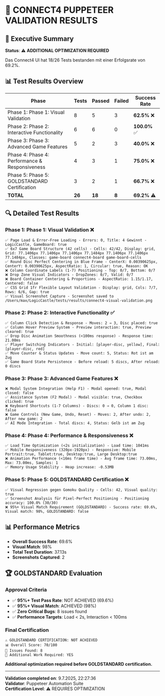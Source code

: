 # 🎯 CONNECT4 PUPPETEER VALIDATION RESULTS

## 🎯 Executive Summary

**Status**: ⚠️ **ADDITIONAL OPTIMIZATION REQUIRED**

Das Connect4 UI hat 18/26 Tests bestanden mit einer Erfolgsrate von 69.2%.

## 📊 Test Results Overview

| Phase | Tests | Passed | Failed | Success Rate |
|-------|-------|--------|--------|--------------|
| Phase 1: Phase 1: Visual Validation | 8 | 5 | 3 | **62.5%** ❌ |
| Phase 2: Phase 2: Interactive Functionality | 6 | 6 | 0 | **100.0%** ✅ |
| Phase 3: Phase 3: Advanced Game Features | 5 | 2 | 3 | **40.0%** ❌ |
| Phase 4: Phase 4: Performance & Responsiveness | 4 | 3 | 1 | **75.0%** ❌ |
| Phase 5: Phase 5: GOLDSTANDARD Certification | 3 | 2 | 1 | **66.7%** ❌ |
| **TOTAL** | **26** | **18** | **8** | **69.2%** ⚠️ |

## 🔍 Detailed Test Results


### Phase 1: Phase 1: Visual Validation ❌

```
✅ Page Load & Error-Free Loading - Errors: 0, Title: 4 Gewinnt - LogicCastle, GameBoard: true
✅ 6x7 Game Board Structure (42 cells) - Cells: 42/42, Display: grid, Grid: 77.1406px 77.1406px 77.1406px 77.1484px 77.1406px 77.1406px 77.1484px, Classes: game-board connect4-board game-board-cells
✅ Round Disc Perfect Centering in Blue Frame - CenterX: 0.00390625px, CenterY: 0.00390625px, AspectRatio: 1, Circular: true, Reason: OK
❌ Column Coordinate Labels (1-7) Positioning - Top: 0/7, Bottom: 0/7
❌ Drop Zone Visual Indicators - DropZones: 0/7, Valid: 0/7
❌ Board Container Centering & Proportions - AspectRatio: 1.15/1.17, Centered: false
✅ CSS Grid 1fr Flexible Layout Validation - Display: grid, Cols: 7/7, Rows: 6/6, Gap: true
✅ Visual Screenshot Capture - Screenshot saved to /Users/max/LogicCastle/tests/results/connect4-visual-validation.png
```


### Phase 2: Phase 2: Interactive Functionality ✅

```
✅ Column Click Detection & Response - Moves: 2 → 3, Disc placed: true
✅ Column Hover Preview System - Preview interaction: true, Preview cleared: true
✅ Drop Disc Animation Smoothness (<100ms response) - Response time: 21.00ms
✅ Player Switching Indicators - Initial: [player-disc, yellow], Final: [player-disc, red]
✅ Move Counter & Status Updates - Move count: 5, Status: Rot ist am Zug
✅ Game Board State Persistence - Before reload: 5 discs, After reload: 0 discs
```


### Phase 3: Phase 3: Advanced Game Features ❌

```
❌ Modal System Integration (Help F1) - Modal opened: true, Modal closed: false
✅ Assistance System (F2 Modal) - Modal visible: true, Checkbox clicked: true
❌ Keyboard Shortcuts (1-7 Columns) - Discs: 0 → 0, Column 1 disc: false
❌ Game Controls (New Game, Undo, Reset) - Moves: 2, After undo: 2, After new game: 2
✅ AI Mode Integration - Total discs: 4, Status: Gelb ist am Zug
```


### Phase 4: Phase 4: Performance & Responsiveness ❌

```
✅ Load Time Optimization (<2s initialization) - Load time: 1041ms
✅ Mobile Responsiveness (320px-1920px) - Responsive: Mobile Portrait:true, Tablet:true, Desktop:true, Large Desktop:true
❌ Animation Performance (<16ms frame time) - Avg frame time: 73.00ms, Max: 73.00ms, Samples: 1
✅ Memory Usage Stability - Heap increase: -0.53MB
```


### Phase 5: Phase 5: GOLDSTANDARD Certification ❌

```
✅ Visual Regression gegen Gomoku Quality - Cells: 42, Visual quality: true
✅ Screenshot Analysis für Pixel-Perfect Positioning - Positioning accuracy: 100.0% (30/30)
❌ 95%+ Visual Match Requirement (GOLDSTANDARD) - Success rate: 69.6%, Visual match: 98%, GOLDSTANDARD: false
```


## 📊 Performance Metrics

- **Overall Success Rate**: 69.6%
- **Visual Match**: 98%
- **Total Test Duration**: 37.13s
- **Screenshots Captured**: 2

## 🏆 GOLDSTANDARD Evaluation

### **Approval Criteria**
- ✅ **95%+ Test Pass Rate**: NOT ACHIEVED (69.6%)
- ✅ **95%+ Visual Match**: ACHIEVED (98%)
- ✅ **Zero Critical Bugs**: 8 issues found
- ✅ **Performance Targets**: Load < 2s, Interaction < 100ms

### **Final Certification**

```
⚠️ GOLDSTANDARD CERTIFICATION: NOT ACHIEVED
📊 Overall Score: 70/100
🎯 Issues Found: 8
🔧 Additional Work Required: YES
```

**Additional optimization required before GOLDSTANDARD certification.**


---

**Validation completed on**: 9.7.2025, 22:27:36  
**Validator**: Puppeteer Automation Suite  
**Certification Level**: ⚠️ REQUIRES OPTIMIZATION
